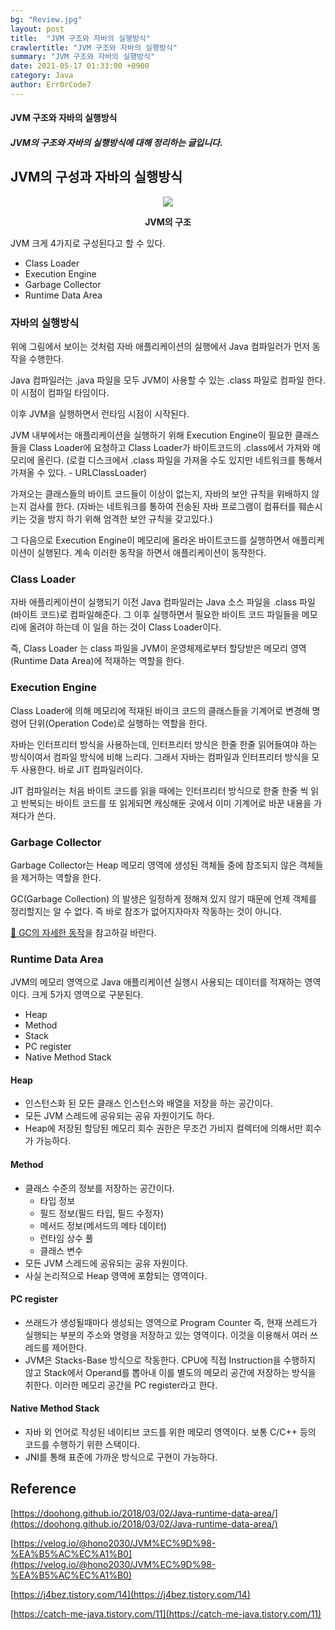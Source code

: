 ```yaml
---
bg: "Review.jpg"
layout: post
title:  "JVM 구조와 자바의 실행방식"
crawlertitle: "JVM 구조와 자바의 실행방식"
summary: "JVM 구조와 자바의 실행방식"
date: 2021-05-17 01:33:00 +0900
category: Java
author: Err0rCode7
---
```


#### JVM 구조와 자바의 실행방식
##### JVM의 구조와 자바의 실행방식에 대해 정리하는 글입니다.

## JVM의 구성과 자바의 실행방식

<p align="center">
<img src="https://user-images.githubusercontent.com/48249549/118402647-c1aafe00-b6a5-11eb-9891-90f847483145.png">
<p style="font-weight:bold" align="center">JVM의 구조</p>
</p>

JVM 크게 4가지로 구성된다고 할 수 있다.

- Class Loader
- Execution Engine
- Garbage Collector
- Runtime Data Area

### 자바의 실행방식

위에 그림에서 보이는 것처럼 자바 애플리케이션의 실행에서 Java 컴파일러가 먼저 동작을 수행한다.

Java 컴파일러는 .java 파일을 모두 JVM이 사용할 수 있는 .class 파일로 컴파일 한다. 이 시점이 컴파일 타임이다.

이후 JVM을 실행하면서 런타임 시점이 시작된다.

JVM 내부에서는 애플리케이션을 실행하기 위해 Execution Engine이 필요한 클래스들을 Class Loader에 요청하고 Class Loader가 바이트코드의 .class에서 가져와 메모리에 올린다. (로컬 디스크에서 .class 파일을 가져올 수도 있지만 네트워크를 통해서 가져올 수 있다. - URLClassLoader)

가져오는 클래스들의 바이트 코드들이 이상이 없는지, 자바의 보안 규칙을 위배하지 않는지 검사를 한다. (자바는 네트워크를 통하여 전송된 자바 프로그램이 컴퓨터를 훼손시키는 것을 방지 하기 위해 엄격한 보안 규칙을 갖고있다.)

그 다음으로 Execution Engine이 메모리에 올라온 바이트코드를 실행하면서 애플리케이션이 실행된다. 계속 이러한 동작을 하면서 애플리케이션이 동작한다.

### Class Loader

자바 애플리케이션이 실행되기 이전 Java 컴파일러는 Java 소스 파일을 .class 파일(바이트 코드)로 컴파일해준다. 그 이후 실행하면서 필요한 바이트 코드 파일들을 메모리에 올려야 하는데 이 일을 하는 것이 Class Loader이다.

즉, Class Loader 는 class 파일을 JVM이 운영체제로부터 할당받은 메모리 영역 (Runtime Data Area)에 적재하는 역할을 한다.

### Execution Engine

Class Loader에 의해 메모리에 적재된 바이크 코드의 클래스들을 기계어로 변경해 명령어 단위(Operation Code)로 실행하는 역할을 한다.

자바는 인터프리터 방식을 사용하는데, 인터프리터 방식은 한줄 한줄 읽어들여야 하는 방식이여서 컴파일 방식에 비해 느리다. 그래서 자바는 컴파일과 인터프리터 방식을 모두 사용한다. 바로 JIT 컴파일러이다.

JIT 컴파일러는 처음 바이트 코드를 읽을 때에는 인터프리터 방식으로 한줄 한줄 씩 읽고 반복되는 바이트 코드를 또 읽게되면 캐싱해둔 곳에서 이미 기계어로 바꾼 내용을 가져다가 쓴다.

### Garbage Collector

Garbage Collector는 Heap 메모리 영역에 생성된 객체들 중에 참조되지 않은 객체들을 제거하는 역할을 한다.

GC(Garbage Collection) 의 발생은 일정하게 정해져 있지 않기 때문에 언제 객체를 정리할지는 알 수 없다. 즉 바로 참조가 없어지자마자 작동하는 것이 아니다.

[🔗 GC의 자세한 동작](https://err0rcode7.github.io/java/2021/05/12/%EA%B0%80%EB%B9%84%EC%A7%80%EC%BB%AC%EB%A0%89%EC%85%98.html)을 참고하길 바란다.

### Runtime Data Area

JVM의 메모리 영역으로 Java 애플리케이션 실행시 사용되는 데이터를 적재하는 영역이다. 크게 5가지 영역으로 구분된다.

- Heap
- Method
- Stack
- PC register
- Native Method Stack

#### Heap

- 인스턴스화 된 모든 클래스 인스턴스와 배열을 저장을 하는 공간이다.
- 모든 JVM 스레드에 공유되는 공유 자원이기도 하다.
- Heap에 저장된 할당된 메모리 회수 권한은 무조건 가비지 컬렉터에 의해서만 회수가 가능하다.

#### Method

- 클래스 수준의 정보를 저장하는 공간이다.
  - 타입 정보
  - 필드 정보(필드 타입, 필드 수정자)
  - 메서드 정보(메서드의 메타 데이터)
  - 런타임 상수 풀
  - 클래스 변수
- 모든 JVM 스레드에 공유되는 공유 자원이다.
- 사실 논리적으로 Heap 영역에 포함되는 영역이다.

#### PC register

- 쓰래드가 생성될때마다 생성되는 영역으로 Program Counter 즉, 현재 쓰레드가 실행되는 부분의 주소와 명령을 저장하고 있는 영역이다. 이것을 이용해서 여러 쓰레드를 제어한다.
- JVM은 Stacks-Base 방식으로 작동한다. CPU에 직접 Instruction을 수행하지 않고 Stack에서 Operand를 뽑아내 이를 별도의 메모리 공간에 저장하는 방식을 취한다. 이러한 메모리 공간을 PC register라고 한다.

#### Native Method Stack

- 자바 외 언어로 작성된 네이티브 코드를 위한 메모리 영역이다. 보통 C/C++ 등의 코드를 수행하기 위한 스택이다.
- JNI를 통해 표준에 가까운 방식으로 구현이 가능하다.

## Reference

[https://doohong.github.io/2018/03/02/Java-runtime-data-area/](https://doohong.github.io/2018/03/02/Java-runtime-data-area/)

[https://velog.io/@hono2030/JVM%EC%9D%98-%EA%B5%AC%EC%A1%B0](https://velog.io/@hono2030/JVM%EC%9D%98-%EA%B5%AC%EC%A1%B0)

[https://j4bez.tistory.com/14](https://j4bez.tistory.com/14)

[https://catch-me-java.tistory.com/11](https://catch-me-java.tistory.com/11)
